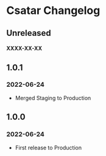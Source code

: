 # Csatar Changelog

## Unreleased
#### XXXX-XX-XX

## 1.0.1
### 2022-06-24

- Merged Staging to Production

## 1.0.0
### 2022-06-24

- First release to Production
